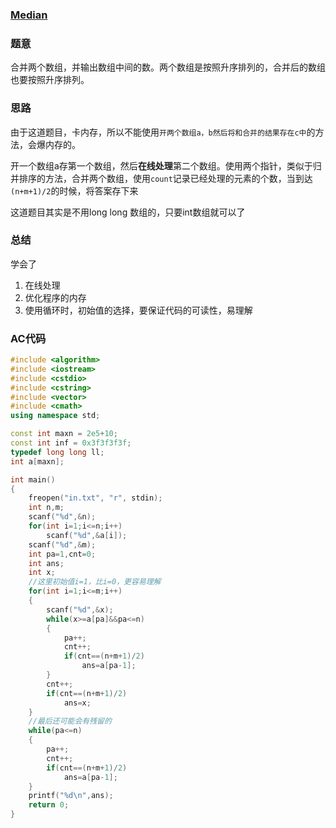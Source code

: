 ### [Median](https://pintia.cn/problem-sets/994805342720868352/problems/994805466364755968)

### 题意

合并两个数组，并输出数组中间的数。两个数组是按照升序排列的，合并后的数组也要按照升序排列。

### 思路

由于这道题目，卡内存，所以不能使用`开两个数组a，b然后将和合并的结果存在c中`的方法，会爆内存的。

开一个数组a存第一个数组，然后**在线处理**第二个数组。使用两个指针，类似于归并排序的方法，合并两个数组，使用`count`记录已经处理的元素的个数，当到达`(n+m+1)/2`的时候，将答案存下来

这道题目其实是不用long long 数组的，只要int数组就可以了

### 总结

学会了

1. 在线处理
2. 优化程序的内存
3. 使用循环时，初始值的选择，要保证代码的可读性，易理解

### AC代码

```cpp
#include <algorithm>
#include <iostream>
#include <cstdio>
#include <cstring>
#include <vector>
#include <cmath>
using namespace std;

const int maxn = 2e5+10;
const int inf = 0x3f3f3f3f;
typedef long long ll;
int a[maxn];

int main()
{
    freopen("in.txt", "r", stdin);
    int n,m;
    scanf("%d",&n);
    for(int i=1;i<=n;i++)
        scanf("%d",&a[i]);
    scanf("%d",&m);
    int pa=1,cnt=0;
    int ans;
    int x;
    //这里初始值i=1，比i=0，更容易理解
    for(int i=1;i<=m;i++)
    {
        scanf("%d",&x);
        while(x>=a[pa]&&pa<=n)
        {
            pa++;
            cnt++;
            if(cnt==(n+m+1)/2)
                ans=a[pa-1];
        }
        cnt++;
        if(cnt==(n+m+1)/2)
            ans=x;
    }
    //最后还可能会有残留的
    while(pa<=n)
    {
        pa++;
        cnt++;
        if(cnt==(n+m+1)/2)
            ans=a[pa-1];
    }
    printf("%d\n",ans);
    return 0;
}
```

